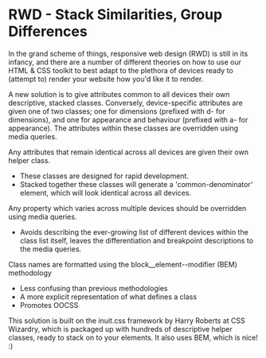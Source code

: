 RWD - Stack Similarities, Group Differences
========

In the grand scheme of things, responsive web design (RWD) is still in its infancy, and there are a number of different theories on how to use our HTML & CSS toolkit to best adapt to the plethora of devices ready to (attempt to) render your website how you'd like it to render.

A new solution is to give attributes common to all devices their own descriptive, stacked classes. Conversely, device-specific attributes are given one of two classes; one for dimensions (prefixed with d- for dimensions), and one for appearance and behaviour (prefixed with a- for appearance). The attributes within these classes are overridden using media queries.

Any attributes that remain identical across all devices are given their own helper class.
- These classes are designed for rapid development.
- Stacked together these classes will generate a 'common-denominator' element, which will look identical across all devices.

Any property which varies across multiple devices should be overridden using media queries.
- Avoids describing the ever-growing list of different devices within the class list itself, leaves the differentiation and breakpoint descriptions to the media queries.

Class names are formatted using the block__element--modifier (BEM) methodology
- Less confusing than previous methodologies
- A more explicit representation of what defines a class
- Promotes OOCSS

This solution is built on the inuit.css framework by Harry Roberts at CSS Wizardry, which is packaged up with hundreds of descriptive helper classes, ready to stack on to your elements. It also uses BEM, which is nice! :)